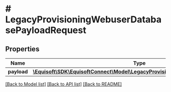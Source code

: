 # # LegacyProvisioningWebuserDatabasePayloadRequest

## Properties

Name | Type | Description | Notes
------------ | ------------- | ------------- | -------------
**payload** | [**\Equisoft\SDK\EquisoftConnect\Model\LegacyProvisioningWebuserDatabasePayload**](LegacyProvisioningWebuserDatabasePayload.md) |  |

[[Back to Model list]](../../README.md#models) [[Back to API list]](../../README.md#endpoints) [[Back to README]](../../README.md)
